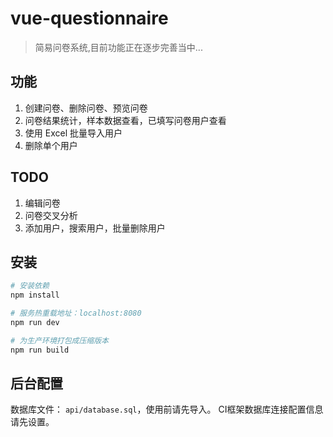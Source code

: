 # vue-questionnaire

> 简易问卷系统,目前功能正在逐步完善当中...

## 功能
1. 创建问卷、删除问卷、预览问卷
2. 问卷结果统计，样本数据查看，已填写问卷用户查看
3. 使用 Excel 批量导入用户
4. 删除单个用户

## TODO
1. 编辑问卷
2. 问卷交叉分析
3. 添加用户，搜索用户，批量删除用户

## 安装

``` bash
# 安装依赖
npm install

# 服务热重载地址：localhost:8080
npm run dev

# 为生产环境打包成压缩版本
npm run build

```

## 后台配置
数据库文件： `api/database.sql`，使用前请先导入。
CI框架数据库连接配置信息请先设置。